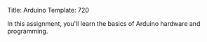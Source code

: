 Title: Arduino
Template: 720

In this assignment, you'll learn the basics of Arduino hardware and
programming.
